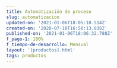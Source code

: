 ```yaml
---
title: Automatización de proceso
slug: automatizacion
updated-on: '2021-01-06T18:05:10.514Z'
created-on: '2020-07-10T16:50:13.838Z'
published-on: '2021-01-06T18:06:32.788Z'
f_pago-1: 100%
f_tiempo-de-desarrollo: Mensual
layout: '[productos].html'
tags: productos
---
```



